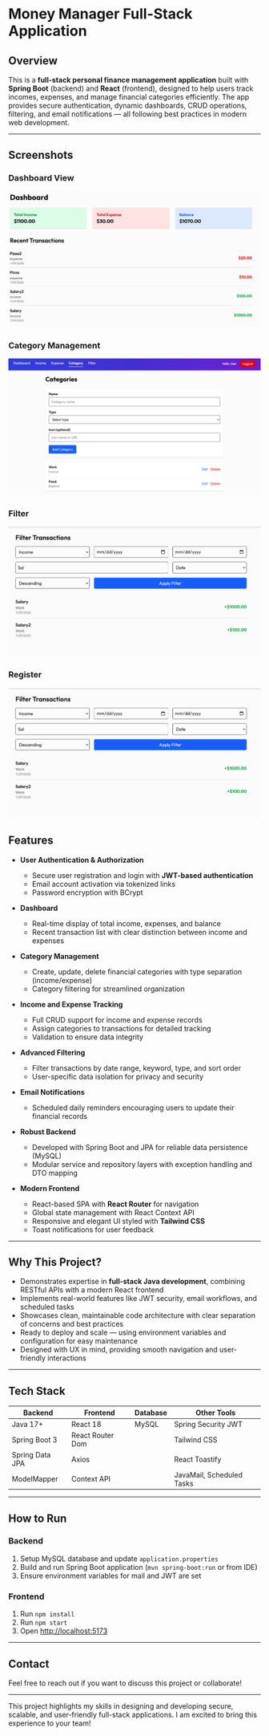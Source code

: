 # Money Manager Full-Stack Application

## Overview

This is a **full-stack personal finance management application** built with **Spring Boot** (backend) and **React** (frontend), designed to help users track incomes, expenses, and manage financial categories efficiently. The app provides secure authentication, dynamic dashboards, CRUD operations, filtering, and email notifications — all following best practices in modern web development.

---
## Screenshots

### Dashboard View
![Dashboard Screenshot](docs/screen1.png)

### Category Management
![Category Screenshot](docs/screen2.png)

### Filter
![Filter Screenshot](docs/screen3.png)

### Register
![Register Screenshot](docs/screen3.png)

## Features

- **User Authentication & Authorization**
  - Secure user registration and login with **JWT-based authentication**
  - Email account activation via tokenized links
  - Password encryption with BCrypt

- **Dashboard**
  - Real-time display of total income, expenses, and balance
  - Recent transaction list with clear distinction between income and expenses

- **Category Management**
  - Create, update, delete financial categories with type separation (income/expense)
  - Category filtering for streamlined organization

- **Income and Expense Tracking**
  - Full CRUD support for income and expense records
  - Assign categories to transactions for detailed tracking
  - Validation to ensure data integrity

- **Advanced Filtering**
  - Filter transactions by date range, keyword, type, and sort order
  - User-specific data isolation for privacy and security

- **Email Notifications**
  - Scheduled daily reminders encouraging users to update their financial records

- **Robust Backend**
  - Developed with Spring Boot and JPA for reliable data persistence (MySQL)
  - Modular service and repository layers with exception handling and DTO mapping

- **Modern Frontend**
  - React-based SPA with **React Router** for navigation
  - Global state management with React Context API
  - Responsive and elegant UI styled with **Tailwind CSS**
  - Toast notifications for user feedback

---

## Why This Project?

- Demonstrates expertise in **full-stack Java development**, combining RESTful APIs with a modern React frontend
- Implements real-world features like JWT security, email workflows, and scheduled tasks
- Showcases clean, maintainable code architecture with clear separation of concerns and best practices
- Ready to deploy and scale — using environment variables and configuration for easy maintenance
- Designed with UX in mind, providing smooth navigation and user-friendly interactions

---

## Tech Stack

| Backend                | Frontend            | Database     | Other Tools          |
|------------------------|---------------------|--------------|----------------------|
| Java 17+               | React 18            | MySQL        | Spring Security JWT  |
| Spring Boot 3          | React Router Dom    |              | Tailwind CSS         |
| Spring Data JPA        | Axios               |              | React Toastify       |
| ModelMapper            | Context API         |              | JavaMail, Scheduled Tasks |

---

## How to Run

### Backend

1. Setup MySQL database and update `application.properties`
2. Build and run Spring Boot application (`mvn spring-boot:run` or from IDE)
3. Ensure environment variables for mail and JWT are set

### Frontend

1. Run `npm install`
2. Run `npm start`
3. Open [http://localhost:5173](http://localhost:5173)

---

## Contact

Feel free to reach out if you want to discuss this project or collaborate!

---

This project highlights my skills in designing and developing secure, scalable, and user-friendly full-stack applications. I am excited to bring this experience to your team!

